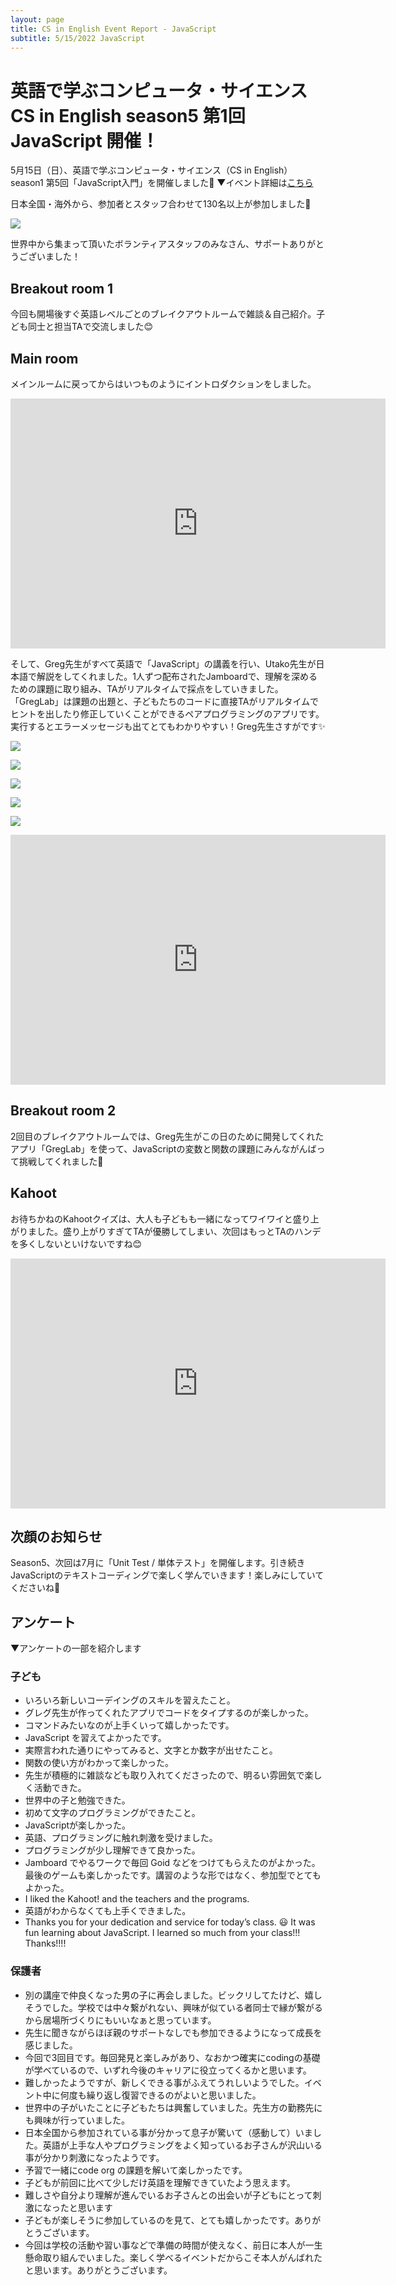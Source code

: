 ```yaml
---
layout: page
title: CS in English Event Report - JavaScript
subtitle: 5/15/2022 JavaScript
---
```

# 英語で学ぶコンピュータ・サイエンス CS in English season5 第1回 JavaScript 開催！

5月15日（日）、英語で学ぶコンピュータ・サイエンス（CS in English）season1 第5回「JavaScript入門」を開催しました🎉
▼イベント詳細は[こちら](https://kidscodeclub.jp/csinenglish_20220515/)

日本全国・海外から、参加者とスタッフ合わせて130名以上が参加しました🎉

![](/img/2022-05-15/map.png)

世界中から集まって頂いたボランティアスタッフのみなさん、サポートありがとうございました！

## Breakout room 1

今回も開場後すぐ英語レベルごとのブレイクアウトルームで雑談＆自己紹介。子ども同士と担当TAで交流しました😊


## Main room

メインルームに戻ってからはいつものようにイントロダクションをしました。

<iframe width="600" height="400" src="https://www.youtube.com/embed/i42-TWs-0vU" title="YouTube video player" frameborder="0" allow="accelerometer; autoplay; clipboard-write; encrypted-media; gyroscope; picture-in-picture" allowfullscreen></iframe>

そして、Greg先生がすべて英語で「JavaScript」の講義を行い、Utako先生が日本語で解説をしてくれました。1人ずつ配布されたJamboardで、理解を深めるための課題に取り組み、TAがリアルタイムで採点をしていきました。
「GregLab」は課題の出題と、子どもたちのコードに直接TAがリアルタイムでヒントを出したり修正していくことができるペアプログラミングのアプリです。実行するとエラーメッセージも出てとてもわかりやすい！Greg先生さすがです✨


![](/img/2022-05-15/javascript1.jpeg)

![](/img/2022-05-15/javascript2.jpeg)

![](/img/2022-05-15/javascript3.jpeg)

![](/img/2022-05-15/javascript4.jpeg)

![](/img/2022-05-15/javascript5.jpeg)

<iframe width="600" height="400" src="https://www.youtube.com/embed/9N6Wkm0kl9s" title="YouTube video player" frameborder="0" allow="accelerometer; autoplay; clipboard-write; encrypted-media; gyroscope; picture-in-picture" allowfullscreen></iframe>

## Breakout room 2

2回目のブレイクアウトルームでは、Greg先生がこの日のために開発してくれたアプリ「GregLab」を使って、JavaScriptの変数と関数の課題にみんながんばって挑戦してくれました💪

## Kahoot

お待ちかねのKahootクイズは、大人も子どもも一緒になってワイワイと盛り上がりました。盛り上がりすぎてTAが優勝してしまい、次回はもっとTAのハンデを多くしないといけないですね😊

<iframe width="600" height="400" src="https://www.youtube.com/embed/ZWkc0R8PDxY" title="YouTube video player" frameborder="0" allow="accelerometer; autoplay; clipboard-write; encrypted-media; gyroscope; picture-in-picture" allowfullscreen></iframe>


## 次顔のお知らせ

Season5、次回は7月に「Unit Test / 単体テスト」を開催します。引き続きJavaScriptのテキストコーディングで楽しく学んでいきます！楽しみにしていてくださいね🥰

## アンケート

▼アンケートの一部を紹介します

### 子ども

* いろいろ新しいコーデイングのスキルを習えたこと。
* グレグ先生が作ってくれたアプリでコードをタイプするのが楽しかった。
* コマンドみたいなのが上手くいって嬉しかったです。
* JavaScript を習えてよかったです。
* 実際言われた通りにやってみると、文字とか数字が出せたこと。
* 関数の使い方がわかって楽しかった。
* 先生が積極的に雑談なども取り入れてくださったので、明るい雰囲気で楽しく活動できた。
* 世界中の子と勉強できた。
* 初めて文字のプログラミングができたこと。
* JavaScriptが楽しかった。
* 英語、プログラミングに触れ刺激を受けました。
* プログラミングが少し理解できて良かった。
* Jamboard でやるワークで毎回 Goid などをつけてもらえたのがよかった。最後のゲームも楽しかったです。講習のような形ではなく、参加型でとてもよかった。
* I liked the Kahoot! and the teachers and the programs.
* 英語がわからなくても上手くできました。
* Thanks you for your dedication and service for today’s class. 😃 It was fun learning about JavaScript. I learned so much from your class!!! Thanks!!!!

### 保護者

* 別の講座で仲良くなった男の子に再会しました。ビックリしてたけど、嬉しそうでした。学校では中々繋がれない、興味が似ている者同士で縁が繋がるから居場所づくりにもいいなぁと思っています。
* 先生に聞きながらほぼ親のサポートなしでも参加できるようになって成長を感じました。
* 今回で3回目です。毎回発見と楽しみがあり、なおかつ確実にcodingの基礎が学べているので、いずれ今後のキャリアに役立ってくるかと思います。
* 難しかったようですが、新しくできる事がふえてうれしいようでした。イベント中に何度も繰り返し復習できるのがよいと思いました。
* 世界中の子がいたことに子どもたちは興奮していました。先生方の勤務先にも興味が行っていました。
* 日本全国から参加されている事が分かって息子が驚いて（感動して）いました。英語が上手な人やプログラミングをよく知っているお子さんが沢山いる事が分かり刺激になったようです。
* 予習で一緒にcode org の課題を解いて楽しかったです。
* 子どもが前回に比べて少しだけ英語を理解できていたよう思えます。
* 難しさや自分より理解が進んでいるお子さんとの出会いが子どもにとって刺激になったと思います
* 子どもが楽しそうに参加しているのを見て、とても嬉しかったです。ありがとうございます。
* 今回は学校の活動や習い事などで準備の時間が使えなく、前日に本人が一生懸命取り組んでいました。楽しく学べるイベントだからこそ本人がんばれたと思います。ありがとうございます。
